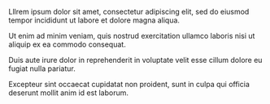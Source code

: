 Lllrem ipsum dolor sit amet, consectetur adipiscing elit, sed do eiusmod tempor incididunt ut labore et dolore magna aliqua.


 Ut enim ad minim veniam, quis nostrud exercitation ullamco laboris nisi ut aliquip ex ea commodo consequat.


 Duis aute irure dolor in reprehenderit in voluptate velit esse cillum dolore eu fugiat nulla pariatur.


 Excepteur sint occaecat cupidatat non proident, sunt in culpa qui officia deserunt mollit anim id est laborum.


